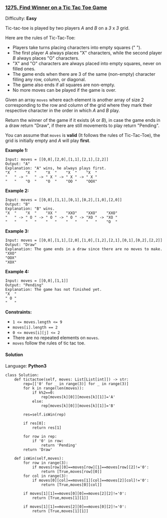 ### [1275\. Find Winner on a Tic Tac Toe Game](https://leetcode.com/problems/find-winner-on-a-tic-tac-toe-game/)

Difficulty: **Easy**


Tic-tac-toe is played by two players _A_ and _B_ on a _3_ x _3_ grid.

Here are the rules of Tic-Tac-Toe:

*   Players take turns placing characters into empty squares (" ").
*   The first player _A_ always places "X" characters, while the second player _B_ always places "O" characters.
*   "X" and "O" characters are always placed into empty squares, never on filled ones.
*   The game ends when there are 3 of the same (non-empty) character filling any row, column, or diagonal.
*   The game also ends if all squares are non-empty.
*   No more moves can be played if the game is over.

Given an array `moves` where each element is another array of size 2 corresponding to the row and column of the grid where they mark their respective character in the order in which _A_ and _B_ play.

Return the winner of the game if it exists (_A_ or _B_), in case the game ends in a draw return "Draw", if there are still movements to play return "Pending".

You can assume that `moves` is **valid** (It follows the rules of Tic-Tac-Toe), the grid is initially empty and _A_ will play **first**.

**Example 1:**

```
Input: moves = [[0,0],[2,0],[1,1],[2,1],[2,2]]
Output: "A"
Explanation: "A" wins, he always plays first.
"X  "    "X  "    "X  "    "X  "    "X  "
"   " -> "   " -> " X " -> " X " -> " X "
"   "    "O  "    "O  "    "OO "    "OOX"
```

**Example 2:**

```
Input: moves = [[0,0],[1,1],[0,1],[0,2],[1,0],[2,0]]
Output: "B"
Explanation: "B" wins.
"X  "    "X  "    "XX "    "XXO"    "XXO"    "XXO"
"   " -> " O " -> " O " -> " O " -> "XO " -> "XO " 
"   "    "   "    "   "    "   "    "   "    "O  "
```

**Example 3:**

```
Input: moves = [[0,0],[1,1],[2,0],[1,0],[1,2],[2,1],[0,1],[0,2],[2,2]]
Output: "Draw"
Explanation: The game ends in a draw since there are no moves to make.
"XXO"
"OOX"
"XOX"
```

**Example 4:**

```
Input: moves = [[0,0],[1,1]]
Output: "Pending"
Explanation: The game has not finished yet.
"X  "
" O "
"   "
```

**Constraints:**

*   `1 <= moves.length <= 9`
*   `moves[i].length == 2`
*   `0 <= moves[i][j] <= 2`
*   There are no repeated elements on `moves`.
*   `moves` follow the rules of tic tac toe.


#### Solution

Language: **Python3**

```python3
class Solution:
    def tictactoe(self, moves: List[List[int]]) -> str:
        rep=[['0' for _ in range(3)] for _ in range(3)]
        for k in range(len(moves)):
            if k%2==0:
                rep[moves[k][0]][moves[k][1]]='A'
            else:
                rep[moves[k][0]][moves[k][1]]='B'
                
        res=self.isWin(rep)
        
        if res[0]:
            return res[1]
        
        for row in rep:
            if '0' in row:
                return 'Pending'
        return 'Draw'
    
    def isWin(self,moves):
        for row in range(3):
            if moves[row][0]==moves[row][1]==moves[row][2]!='0':
                return [True,moves[row][0]]
        for col in range(3):
            if moves[0][col]==moves[1][col]==moves[2][col]!='0':
                return [True,moves[0][col]]
            
        if moves[1][1]==moves[0][0]==moves[2][2]!='0':
            return [True,moves[1][1]]
    
        if moves[1][1]==moves[2][0]==moves[0][2]!='0':
            return [True,moves[1][1]]
    
```